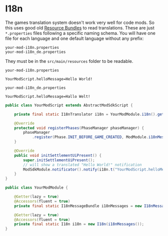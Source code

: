 # I18n

The games translation system doesn't work very well for code mods. 
So this uses good old [Resource Bundles](https://www.baeldung.com/java-resourcebundle) to read translations.
These are just `*.properties` files following a specific naming schema. 
You will have one file for each language and one default language without any prefix:

```
your-mod-i18n.properties
your-mod-i18n_de.properties
```

They must be in the `src/main/resources` folder to be readable.

`your-mod-i18n.properties`
```properties
YourModScript.helloMessage=Hello World!
```

`your-mod-i18n_de.properties`
```properties
YourModScript.helloMessage=Hallo Welt!
```

```java
public class YourModScript extends AbstractModSdkScript {

    private final static I18nTranslator i18n = YourModModule.i18n().get(YourModScript.class);

    @Override
    protected void registerPhases(PhaseManager phaseManager) {
        phaseManager
            .register(Phase.INIT_BEFORE_GAME_CREATED, ModModule.i18nMessages());
    }

    @Override
    public void initSettlementUiPresent() {
        super.initSettlementUiPresent();
        // will show a translated "Hello World!" notification
        ModSdkModule.notificator().notify(i18n.t("YourModScript.helloMessage"));
    }
}

public class YourModModule {

    @Getter(lazy = true)
    @Accessors(fluent = true)
    private final static I18nMessageBundle i18nMessages = new I18nMessageBundle("your-mod-i18n", ModSdkModule.gameApis().lang());

    @Getter(lazy = true)
    @Accessors(fluent = true)
    private final static I18n i18n = new I18n(i18nMessages());
}
```

